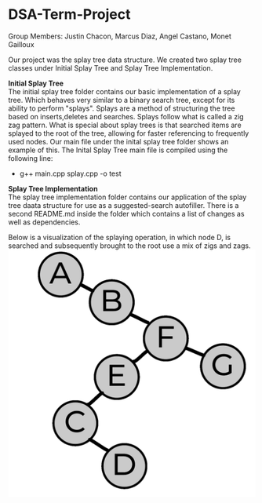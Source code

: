 # DSA-Term-Project
Group Members: Justin Chacon, Marcus Diaz, Angel Castano, Monet Gailloux

Our project was the splay tree data structure. We created two splay tree classes under Initial Splay Tree and Splay Tree Implementation.

**Initial Splay Tree** <br>
  The initial splay tree folder contains our basic implementation of a splay tree. Which behaves very similar to a binary search tree, except for its ability to perform "splays". Splays are a method of structuring the tree based on inserts,deletes and searches. Splays follow what is called a zig zag pattern. What is special about splay trees is that searched items are splayed to the root of the tree, allowing for faster referencing to frequently used nodes. Our main file under the inital splay tree folder shows an example of this.
The Inital Splay Tree main file is compiled using the following line:
- g++ main.cpp splay.cpp -o test

**Splay Tree Implementation** <br>
The splay tree implementation folder contains our application of the splay tree daata structure for use as a suggested-search autofiller. There is a second README.md inside the folder which contains a list of changes as well as dependencies.

Below is a visualization of the splaying operation, in which node D, is searched and subsequently brought to the root use a mix of zigs and zags.
![Alt text](https://github.com/Jusconn/DSA-Term-Project/blob/main/imgs/Splay_Tree_Search_Animation.gif?raw=true)


